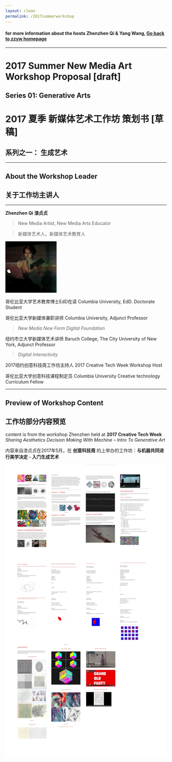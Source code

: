 ```yaml
---
layout: clean
permalink: /2017summerworkshop
---
```


#### for more information about the hosts Zhenzhen Qi & Yang Wang, [Go back to zzyw homepage](/)

----

<div class="titleblock">
    <div class="content">
    <h1>2017 Summer New Media Art Workshop Proposal [draft]</h1>
    <h2>Series 01: Generative Arts</h2>
    <h1>2017 夏季 新媒体艺术工作坊 策划书 [草稿]</h1>
    <h2>系列之一： 生成艺术</h2>
    </div>
</div>

-----

## About the Workshop Leader

## 关于工作坊主讲人

----

**Zhenzhen Qi 漆贞贞**


> New Media Artist, New Media Arts Educator

> 新媒体艺术人，新媒体艺术教育人


<img alt="zzq picture" width="160px" src="../dist/images/workshop/zhenzhenperforming.png"/>


哥伦比亚大学艺术教育博士EdD在读
Columbia University, EdD. Doctorate Student

哥伦比亚大学新媒体兼职讲师
Columbia University, Adjunct Professor

> _New Media New Form_  _Digital Foundation_

纽约市立大学新媒体艺术讲师
Baruch College, The City University of New York, Adjunct Professor

>  _Digital Interactivity_

2017纽约创意科技周工作坊主持人
2017 Creative Tech Week Workshop Host

哥伦比亚大学创意科技课程制定员
Columbia University Creative technology Curriculum Fellow


---

##  Preview of Workshop Content

## 工作坊部分内容预览

content is from the workshop Zhenzhen held at **2017 Creative Tech Week** _Sharing Aesthetics Decision Making With Machine – Intro To Generative Art_

内容来自漆贞贞在2017年5月，在 **创意科技周** 的上举办的工作坊：**与机器共同进行美学决定 - 入门生成艺术**

![preview](../dist/images/workshop/workshop_syllabus.jpg)
